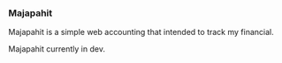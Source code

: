 ### Majapahit

Majapahit is a simple web accounting that intended to track my financial.

Majapahit currently in dev.

